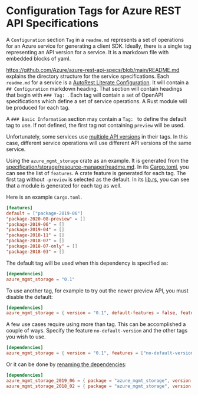 # Configuration Tags for Azure REST API Specifications

A `Configuration` section `Tag` in a `readme.md` represents a set of operations for an Azure service for generating a client SDK. Ideally, there is a single tag representing an API version for a service. It is a markdown file with embedded blocks of yaml.

https://github.com/Azure/azure-rest-api-specs/blob/main/README.md explains the directory structure for the service specifications. Each `readme.md` for a service is a [AutoRest Literate Configuration](https://github.com/Azure/autorest/blob/main/docs/user/literate-file-formats/configuration.md). It will contain a `## Configuration` markdown heading. That section will contain headings that begin with `### Tag: `. Each tag will contain a set of OpenAPI specifications which define a set of service operations. A Rust module will be produced for each tag.

A `### Basic Information` section may contain a `Tag: ` to define the default tag to use. If not defined, the first tag not containing `preview` will be used.

Unfortunately, some services use [multiple API versions](https://github.com/Azure/azure-sdk-for-rust/issues/563) in their tags. In this case, different service operations will use different API versions of the same service.

Using the `azure_mgmt_storage` crate as an example. It is generated from the [specification/storage/resource-manager/readme.md](https://github.com/Azure/azure-rest-api-specs/blob/master/specification/storage/resource-manager/readme.md). In its [Cargo.toml](https://github.com/Azure/azure-sdk-for-rust/blob/main/services/mgmt/storage/Cargo.toml), you can see the list of `features`. A crate feature is generated for each tag. The first tag without `-preview` is selected as the default. In its [lib.rs](https://github.com/Azure/azure-sdk-for-rust/blob/main/services/mgmt/storage/src/lib.rs), you can see that a module is generated for each tag as well.

Here is an example `Cargo.toml`.
``` toml
[features]
default = ["package-2019-06"]
"package-2020-08-preview" = []
"package-2019-06" = []
"package-2019-04" = []
"package-2018-11" = []
"package-2018-07" = []
"package-2018-07-only" = []
"package-2018-03" = []
```

The default tag will be used when this dependency is specified as:
``` toml
[dependencies]
azure_mgmt_storage = "0.1"
```

To use another tag, for example to try out the newer preview API, you must disable the default:
``` toml
[dependencies]
azure_mgmt_storage = { version = "0.1", default-features = false, features = ["package-2020-08-preview"] }
```

A few use cases require using more than tag. This can be accomplished a couple of ways. Specify the feature `no-default-version` and the other tags you wish to use.

``` toml
[dependencies]
azure_mgmt_storage = { version = "0.1", features = ["no-default-version", "package-2019-06", "package-2018-02"] }
```

Or it can be done by [renaming the dependencies](https://doc.rust-lang.org/cargo/reference/specifying-dependencies.html#renaming-dependencies-in-cargotoml):
``` toml
[dependencies]
azure_mgmt_storage_2019_06 = { package = "azure_mgmt_storage", version = "0.1", default-features = false, features = ["package-2019-06"] }
azure_mgmt_storage_2018_02 = { package = "azure_mgmt_storage", version = "0.1", default-features = false, features = ["package-2018-02"] }
```
